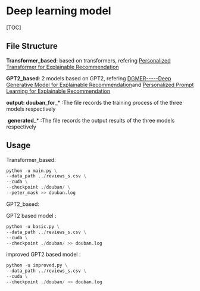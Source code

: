 

# Deep learning model





[TOC]





## File Structure







**Transformer_based**: based on transformers, refering [Personalized Transformer for Explainable Recommendation](https://github.com/lileipisces/PETER)

**GPT2_based**: 2 models based on GPT2, refering  [DGMER-----Deep Generative Model for Explainable Recommendation](https://github.com/JumingZhao/DGMEM----Deep-Generative-Model-for-Explainable-Recommendation)and  [Personalized Prompt Learning for Explainable Recommendation](https://github.com/lileipisces/PEPLER)

**output: douban_for_*** :The file records the training process of the three models respectively

​			   **generated_*** :The file records the output results of the three models respectively



## Usage



Transformer_based: 

```python
python -u main.py \
--data_path ../reviews_s.csv \
--cuda \
--checkpoint ./douban/ \
--peter_mask >> douban.log
```





GPT2_based: 





GPT2 based model :

```python
python -u basic.py \
--data_path ../reviews_s.csv \
--cuda \
--checkpoint ./douban/ >> douban.log
```





improved GPT2 based model :

```python
python -u improved.py \
--data_path ../reviews_s.csv \
--cuda \
--checkpoint ./douban/ >> douban.log
```
